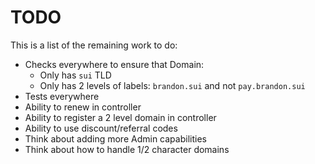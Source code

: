 # TODO

This is a list of the remaining work to do:

- Checks everywhere to ensure that Domain:
    - Only has `sui` TLD
    - Only has 2 levels of labels: `brandon.sui` and not `pay.brandon.sui`
- Tests everywhere
- Ability to renew in controller
- Ability to register a 2 level domain in controller
- Ability to use discount/referral codes
- Think about adding more Admin capabilities
- Think about how to handle 1/2 character domains
